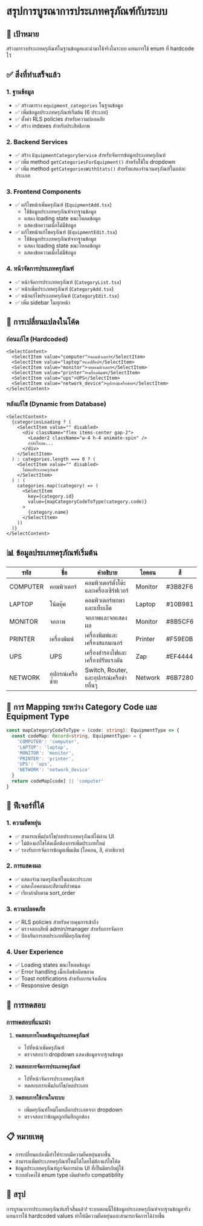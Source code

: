 # สรุปการบูรณาการประเภทครุภัณฑ์กับระบบ

## 🎯 เป้าหมาย
สร้างตารางประเภทครุภัณฑ์ในฐานข้อมูลและนำมาใช้จริงในระบบ แทนการใช้ enum ที่ hardcode ไว้

## ✅ สิ่งที่ทำเสร็จแล้ว

### 1. **ฐานข้อมูล**
- ✅ สร้างตาราง `equipment_categories` ในฐานข้อมูล
- ✅ เพิ่มข้อมูลประเภทครุภัณฑ์เริ่มต้น (6 ประเภท)
- ✅ ตั้งค่า RLS policies สำหรับความปลอดภัย
- ✅ สร้าง indexes สำหรับประสิทธิภาพ

### 2. **Backend Services**
- ✅ สร้าง `EquipmentCategoryService` สำหรับจัดการข้อมูลประเภทครุภัณฑ์
- ✅ เพิ่ม method `getCategoriesForEquipment()` สำหรับใช้ใน dropdown
- ✅ เพิ่ม method `getCategoriesWithStats()` สำหรับแสดงจำนวนครุภัณฑ์ในแต่ละประเภท

### 3. **Frontend Components**
- ✅ แก้ไขหน้าเพิ่มครุภัณฑ์ (`EquipmentAdd.tsx`)
  - ใช้ข้อมูลประเภทครุภัณฑ์จากฐานข้อมูล
  - แสดง loading state ขณะโหลดข้อมูล
  - แสดงข้อความเมื่อไม่มีข้อมูล
- ✅ แก้ไขหน้าแก้ไขครุภัณฑ์ (`EquipmentEdit.tsx`)
  - ใช้ข้อมูลประเภทครุภัณฑ์จากฐานข้อมูล
  - แสดง loading state ขณะโหลดข้อมูล
  - แสดงข้อความเมื่อไม่มีข้อมูล

### 4. **หน้าจัดการประเภทครุภัณฑ์**
- ✅ หน้าจัดการประเภทครุภัณฑ์ (`CategoryList.tsx`)
- ✅ หน้าเพิ่มประเภทครุภัณฑ์ (`CategoryAdd.tsx`)
- ✅ หน้าแก้ไขประเภทครุภัณฑ์ (`CategoryEdit.tsx`)
- ✅ เพิ่ม sidebar ในทุกหน้า

## 🔧 การเปลี่ยนแปลงในโค้ด

### ก่อนแก้ไข (Hardcoded)
```tsx
<SelectContent>
  <SelectItem value="computer">คอมพิวเตอร์</SelectItem>
  <SelectItem value="laptop">แลปท็อป</SelectItem>
  <SelectItem value="monitor">จอคอมพิวเตอร์</SelectItem>
  <SelectItem value="printer">เครื่องพิมพ์</SelectItem>
  <SelectItem value="ups">UPS</SelectItem>
  <SelectItem value="network_device">อุปกรณ์เครือข่าย</SelectItem>
</SelectContent>
```

### หลังแก้ไข (Dynamic from Database)
```tsx
<SelectContent>
  {categoriesLoading ? (
    <SelectItem value="" disabled>
      <div className="flex items-center gap-2">
        <Loader2 className="w-4 h-4 animate-spin" />
        กำลังโหลด...
      </div>
    </SelectItem>
  ) : categories.length === 0 ? (
    <SelectItem value="" disabled>
      ไม่พบประเภทครุภัณฑ์
    </SelectItem>
  ) : (
    categories.map((category) => (
      <SelectItem 
        key={category.id} 
        value={mapCategoryCodeToType(category.code)}
      >
        {category.name}
      </SelectItem>
    ))
  )}
</SelectContent>
```

## 📊 ข้อมูลประเภทครุภัณฑ์เริ่มต้น

| รหัส | ชื่อ | คำอธิบาย | ไอคอน | สี |
|------|------|----------|-------|-----|
| COMPUTER | คอมพิวเตอร์ | คอมพิวเตอร์ตั้งโต๊ะและเครื่องเซิร์ฟเวอร์ | Monitor | #3B82F6 |
| LAPTOP | โน้ตบุ๊ค | คอมพิวเตอร์พกพาและแท็บเล็ต | Laptop | #10B981 |
| MONITOR | จอภาพ | จอภาพและจอแสดงผล | Monitor | #8B5CF6 |
| PRINTER | เครื่องพิมพ์ | เครื่องพิมพ์และเครื่องสแกนเนอร์ | Printer | #F59E0B |
| UPS | UPS | เครื่องสำรองไฟและเครื่องปรับแรงดัน | Zap | #EF4444 |
| NETWORK | อุปกรณ์เครือข่าย | Switch, Router, และอุปกรณ์เครือข่ายอื่นๆ | Network | #6B7280 |

## 🔄 การ Mapping ระหว่าง Category Code และ Equipment Type

```typescript
const mapCategoryCodeToType = (code: string): EquipmentType => {
  const codeMap: Record<string, EquipmentType> = {
    'COMPUTER': 'computer',
    'LAPTOP': 'laptop',
    'MONITOR': 'monitor',
    'PRINTER': 'printer',
    'UPS': 'ups',
    'NETWORK': 'network_device'
  }
  return codeMap[code] || 'computer'
}
```

## 🚀 ฟีเจอร์ที่ได้

### 1. **ความยืดหยุ่น**
- ✅ สามารถเพิ่ม/แก้ไข/ลบประเภทครุภัณฑ์ได้ผ่าน UI
- ✅ ไม่ต้องแก้ไขโค้ดเมื่อต้องการเพิ่มประเภทใหม่
- ✅ รองรับการจัดการข้อมูลเพิ่มเติม (ไอคอน, สี, คำอธิบาย)

### 2. **การแสดงผล**
- ✅ แสดงจำนวนครุภัณฑ์ในแต่ละประเภท
- ✅ แสดงไอคอนและสีตามที่กำหนด
- ✅ เรียงลำดับตาม sort_order

### 3. **ความปลอดภัย**
- ✅ RLS policies สำหรับควบคุมการเข้าถึง
- ✅ ตรวจสอบสิทธิ์ admin/manager สำหรับการจัดการ
- ✅ ป้องกันการลบประเภทที่มีครุภัณฑ์อยู่

### 4. **User Experience**
- ✅ Loading states ขณะโหลดข้อมูล
- ✅ Error handling เมื่อเกิดข้อผิดพลาด
- ✅ Toast notifications สำหรับการแจ้งเตือน
- ✅ Responsive design

## 🧪 การทดสอบ

### การทดสอบที่แนะนำ
1. **ทดสอบการโหลดข้อมูลประเภทครุภัณฑ์**
   - ไปที่หน้าเพิ่มครุภัณฑ์
   - ตรวจสอบว่า dropdown แสดงข้อมูลจากฐานข้อมูล

2. **ทดสอบการจัดการประเภทครุภัณฑ์**
   - ไปที่หน้าจัดการประเภทครุภัณฑ์
   - ทดสอบการเพิ่ม/แก้ไข/ลบประเภท

3. **ทดสอบการใช้งานในระบบ**
   - เพิ่มครุภัณฑ์ใหม่โดยเลือกประเภทจาก dropdown
   - ตรวจสอบว่าข้อมูลถูกบันทึกถูกต้อง

## 📋 หมายเหตุ

- การเปลี่ยนแปลงนี้ทำให้ระบบมีความยืดหยุ่นมากขึ้น
- สามารถเพิ่มประเภทครุภัณฑ์ใหม่ได้โดยไม่ต้องแก้ไขโค้ด
- ข้อมูลประเภทครุภัณฑ์ถูกจัดการผ่าน UI ที่เป็นมิตรกับผู้ใช้
- ระบบยังคงใช้ enum type เดิมสำหรับ compatibility

## 🎉 สรุป

การบูรณาการประเภทครุภัณฑ์เสร็จสิ้นแล้ว! ระบบตอนนี้ใช้ข้อมูลประเภทครุภัณฑ์จากฐานข้อมูลจริง แทนการใช้ hardcoded values ทำให้มีความยืดหยุ่นและสามารถจัดการได้ง่ายขึ้น